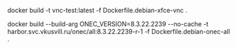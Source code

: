 
docker build -t vnc-test:latest -f Dockerfile.debian-xfce-vnc .

docker build --build-arg ONEC_VERSION=8.3.22.2239 --no-cache -t harbor.svc.vkusvill.ru/onec/all:8.3.22.2239-r-1 -f Dockerfile.debian-onec-all .
